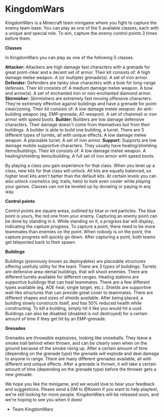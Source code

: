 # KingdomWars

KingdomWars is a Minecraft team minigame where you fight to capture the enemy team base. You can play as one of the 5 available classes, each with a unique and special role. To win, capture the enemy control points 3 times before them.


**Classes**

In KingdomWars you can play as one of the following 5 classes.

**Attacker:**
Attackers are high damage fast characters with a grenade for great point-clear and a decent set of armor. Their kit consists of:
A high damage melee weapon.
A (or multiple) grenade(s).
A set of iron armor.
**Defender:**
Defenders are tanky slow characters with a bow for long-range defenses. Their kit consists of:
A medium damage melee weapon.
A bow and arrow(s).
A set of enchanted iron or non-enchanted diamond armor.
**Skirmisher:**
Skirmishers are extremely fast moving offensive characters. They're extremely effective against buildings and have a grenade for point-clear/zoning. Their kit consists of:
A low damage melee weapon.
An anti-building weapon (eg. EMP-grenade, AT-weapon).
A set of chainmail or iron armor with speed boots.
**Builder:**
Builders are low damage defensive characters. Their damage doesn't come from themselves but from their buildings. A builder is able to build one building, a turret. There are 3 different types of turrets, all with unique effects.
A low damage melee weapon.
A placeable turret.
A set of iron armor.
**Support:**
Supports are low damage mobile supportive characters. They usually have healing/shielding items/buildings. Their kit consists of:
A low damage melee weapon.
A healing/shielding items/building.
A full set of iron armor with speed boots.

By playing a class you gain experience for that class. When you level up a class, new kits for that class will unlock. All kits are equally balanced, so higher level kits aren't better than the default kits. At certain levels you can also unlock cosmetics (eg. trails, hats) to look even cooler while playing your games. Classes can not be leveled up by donating or paying in any way.

**Control points**

Control points are square areas, outlined by blue or red particles. The blue point is yours, the red one from your enemy. Capturing an enemy point can be done by standing in it. While standing on it, a progress bar will display, indicating the capture progress. To capture a point, there need to be more teammates than enemies on the point. When nobody is on the point, the capture progress will quickly go down. After capturing a point, both teams get teleported back to their spawn.

**Buildings**

Buildings (previously known as deployables) are placeable structures offering usefully utility for the team. There are 3 types of buildings:
Turrets are defensive area-denial buildings, that will shoot enemies. There are different turrets available for different ranges.
Healing stations are supportive buildings that can heal teammates. There are a few different types available (eg. AOE heal, single target, etc.).
Shields are supportive wall-like structures that can provide great cover to teammates. There are different shapes and sizes of shields available.
After being placed, a building slowly constructs itself, and has 50% reduced health while constructing.
To kill a building, simply hit it like you would hit a uuid. Buildings can also be disabled (disabled is not destroyed) for a certain amount of time if they get hit by an EMP-grenade.

**Grenades**

Grenades are throwable explosives, looking like snowballs. They leave a smoke trail behind when thrown, and can be clearly seen when on the ground because of the smoke rising up. After a certain amount of time (depending on the grenade type) the grenade will explode and deal damage to anyone in range. There are many different grenades available, all with different and unique effects. After a grenade is thrown, it will take a certain amount of time (depending on the grenade type) before the thrower gets a new grenade. 


We hope you like the minigame, and we would love to hear your feedback and suggestions. Please send a DM to @Koenn if you want to help playtest, we're still looking for more people.
KingdomWars will be released soon, and we're hoping to see you when it does!

- Team KingdomWars